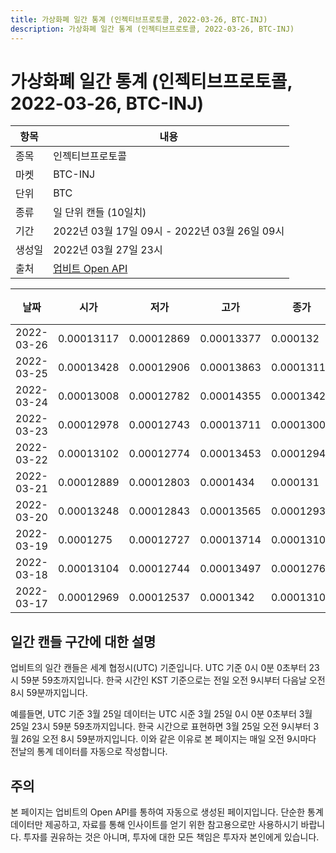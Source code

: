 ```yaml
---
title: 가상화폐 일간 통계 (인젝티브프로토콜, 2022-03-26, BTC-INJ)
description: 가상화폐 일간 통계 (인젝티브프로토콜, 2022-03-26, BTC-INJ)
---
```



가상화폐 일간 통계 (인젝티브프로토콜, 2022-03-26, BTC-INJ)
===

|항목|내용|
|--|--|
|종목|인젝티브프로토콜|
|마켓|BTC-INJ|
|단위|BTC|
|종류|일 단위 캔들 (10일치)|
|기간|2022년 03월 17일 09시 - 2022년 03월 26일 09시|
|생성일|2022년 03월 27일 23시|
|출처|[업비트 Open API](https://docs.upbit.com)|


|날짜|시가|저가|고가|종가|비고|
|--|--|--|--|--|--|
|2022-03-26|0.00013117|0.00012869|0.00013377|0.000132|    |
|2022-03-25|0.00013428|0.00012906|0.00013863|0.00013119|    |
|2022-03-24|0.00013008|0.00012782|0.00014355|0.00013428|    |
|2022-03-23|0.00012978|0.00012743|0.00013711|0.00013006|    |
|2022-03-22|0.00013102|0.00012774|0.00013453|0.00012942|    |
|2022-03-21|0.00012889|0.00012803|0.0001434|0.000131|    |
|2022-03-20|0.00013248|0.00012843|0.00013565|0.00012934|    |
|2022-03-19|0.0001275|0.00012727|0.00013714|0.00013103|    |
|2022-03-18|0.00013104|0.00012744|0.00013497|0.00012763|    |
|2022-03-17|0.00012969|0.00012537|0.0001342|0.00013104|    |


일간 캔들 구간에 대한 설명
---


업비트의 일간 캔들은 세계 협정시(UTC) 기준입니다. 
UTC 기준 0시 0분 0초부터 23시 59분 59초까지입니다. 
한국 시간인 KST 기준으로는 전일 오전 9시부터 다음날 오전 8시 59분까지입니다. 


예를들면, UTC 기준 3월 25일 데이터는 UTC 시준 3월 25일 0시 0분 0초부터 3월 25일 23시 59분 59초까지입니다. 
한국 시간으로 표현하면 3월 25일 오전 9시부터 3월 26일 오전 8시 59분까지입니다. 
이와 같은 이유로 본 페이지는 매일 오전 9시마다 전날의 통계 데이터를 자동으로 작성합니다. 


주의
---


본 페이지는 업비트의 Open API를 통하여 자동으로 생성된 페이지입니다. 
단순한 통계 데이터만 제공하고, 자료를 통해 인사이트를 얻기 위한 참고용으로만 사용하시기 바랍니다. 
투자를 권유하는 것은 아니며, 투자에 대한 모든 책임은 투자자 본인에게 있습니다. 
